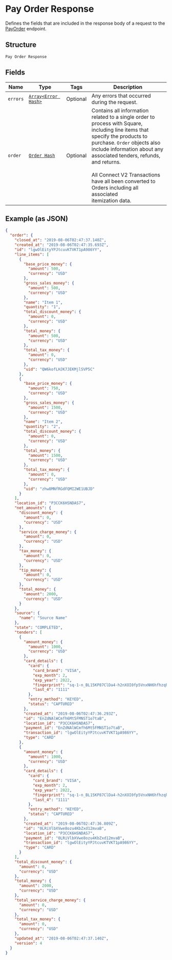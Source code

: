
# Pay Order Response

Defines the fields that are included in the response body of a request to the
[PayOrder](../../doc/api/orders.md#pay-order) endpoint.

## Structure

`Pay Order Response`

## Fields

| Name | Type | Tags | Description |
|  --- | --- | --- | --- |
| `errors` | [`Array<Error Hash>`](../../doc/models/error.md) | Optional | Any errors that occurred during the request. |
| `order` | [`Order Hash`](../../doc/models/order.md) | Optional | Contains all information related to a single order to process with Square,<br>including line items that specify the products to purchase. `Order` objects also<br>include information about any associated tenders, refunds, and returns.<br><br>All Connect V2 Transactions have all been converted to Orders including all associated<br>itemization data. |

## Example (as JSON)

```json
{
  "order": {
    "closed_at": "2019-08-06T02:47:37.140Z",
    "created_at": "2019-08-06T02:47:35.693Z",
    "id": "lgwOlEityYPJtcuvKTVKT1pA986YY",
    "line_items": [
      {
        "base_price_money": {
          "amount": 500,
          "currency": "USD"
        },
        "gross_sales_money": {
          "amount": 500,
          "currency": "USD"
        },
        "name": "Item 1",
        "quantity": "1",
        "total_discount_money": {
          "amount": 0,
          "currency": "USD"
        },
        "total_money": {
          "amount": 500,
          "currency": "USD"
        },
        "total_tax_money": {
          "amount": 0,
          "currency": "USD"
        },
        "uid": "QW6kofLHJK7JEKMjlSVP5C"
      },
      {
        "base_price_money": {
          "amount": 750,
          "currency": "USD"
        },
        "gross_sales_money": {
          "amount": 1500,
          "currency": "USD"
        },
        "name": "Item 2",
        "quantity": "2",
        "total_discount_money": {
          "amount": 0,
          "currency": "USD"
        },
        "total_money": {
          "amount": 1500,
          "currency": "USD"
        },
        "total_tax_money": {
          "amount": 0,
          "currency": "USD"
        },
        "uid": "zhw8MNfRGdFQMI2WE1UBJD"
      }
    ],
    "location_id": "P3CCK6HSNDAS7",
    "net_amounts": {
      "discount_money": {
        "amount": 0,
        "currency": "USD"
      },
      "service_charge_money": {
        "amount": 0,
        "currency": "USD"
      },
      "tax_money": {
        "amount": 0,
        "currency": "USD"
      },
      "tip_money": {
        "amount": 0,
        "currency": "USD"
      },
      "total_money": {
        "amount": 2000,
        "currency": "USD"
      }
    },
    "source": {
      "name": "Source Name"
    },
    "state": "COMPLETED",
    "tenders": [
      {
        "amount_money": {
          "amount": 1000,
          "currency": "USD"
        },
        "card_details": {
          "card": {
            "card_brand": "VISA",
            "exp_month": 2,
            "exp_year": 2022,
            "fingerprint": "sq-1-n_BL15KP87ClDa4-h2nXOI0fp5VnxNH6hfhzqhptTfAgxgLuGFcg6jIPngDz4IkkTQ",
            "last_4": "1111"
          },
          "entry_method": "KEYED",
          "status": "CAPTURED"
        },
        "created_at": "2019-08-06T02:47:36.293Z",
        "id": "EnZdNAlWCmfh6Mt5FMNST1o7taB",
        "location_id": "P3CCK6HSNDAS7",
        "payment_id": "EnZdNAlWCmfh6Mt5FMNST1o7taB",
        "transaction_id": "lgwOlEityYPJtcuvKTVKT1pA986YY",
        "type": "CARD"
      },
      {
        "amount_money": {
          "amount": 1000,
          "currency": "USD"
        },
        "card_details": {
          "card": {
            "card_brand": "VISA",
            "exp_month": 2,
            "exp_year": 2022,
            "fingerprint": "sq-1-n_BL15KP87ClDa4-h2nXOI0fp5VnxNH6hfhzqhptTfAgxgLuGFcg6jIPngDz4IkkTQ",
            "last_4": "1111"
          },
          "entry_method": "KEYED",
          "status": "CAPTURED"
        },
        "created_at": "2019-08-06T02:47:36.809Z",
        "id": "0LRiVlbXVwe8ozu4KbZxd12mvaB",
        "location_id": "P3CCK6HSNDAS7",
        "payment_id": "0LRiVlbXVwe8ozu4KbZxd12mvaB",
        "transaction_id": "lgwOlEityYPJtcuvKTVKT1pA986YY",
        "type": "CARD"
      }
    ],
    "total_discount_money": {
      "amount": 0,
      "currency": "USD"
    },
    "total_money": {
      "amount": 2000,
      "currency": "USD"
    },
    "total_service_charge_money": {
      "amount": 0,
      "currency": "USD"
    },
    "total_tax_money": {
      "amount": 0,
      "currency": "USD"
    },
    "updated_at": "2019-08-06T02:47:37.140Z",
    "version": 4
  }
}
```

